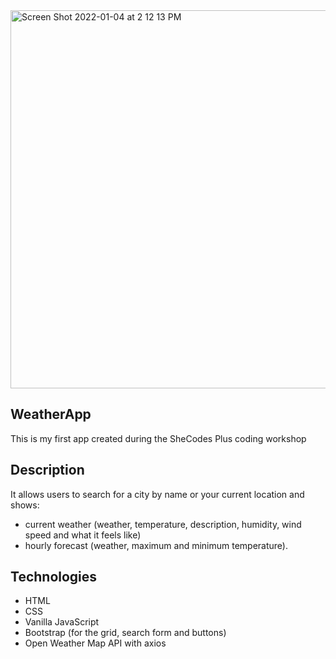 
<img width="605" alt="Screen Shot 2022-01-04 at 2 12 13 PM" src="https://user-images.githubusercontent.com/89602993/148064546-10116780-f57f-400d-9ad3-2cfa004469d7.png">

## WeatherApp
This is my first app created during the SheCodes Plus coding workshop 

## Description
It allows users to search for a city by name or your current location and shows:

- current weather (weather, temperature, description, humidity, wind speed and what it feels like)
- hourly forecast (weather, maximum and minimum temperature).

## Technologies
- HTML
- CSS
- Vanilla JavaScript
- Bootstrap (for the grid, search form and buttons)
- Open Weather Map API with axios
